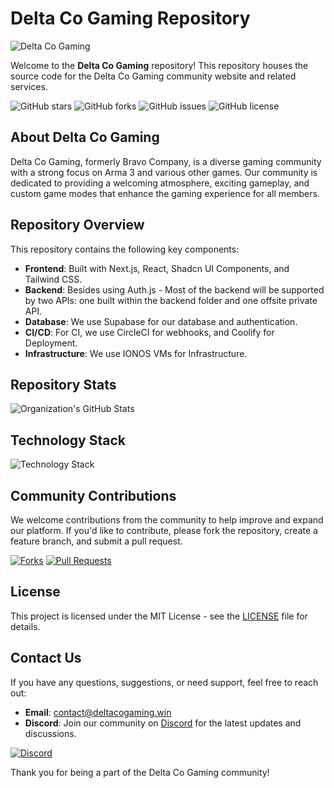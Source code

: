 # Delta Co Gaming Repository

![Delta Co Gaming](https://your-image-link.com/logo.png)

Welcome to the **Delta Co Gaming** repository! This repository houses the source code for the Delta Co Gaming community website and related services.

![GitHub stars](https://img.shields.io/github/stars/DeltaCoGaming/WEB?style=for-the-badge)
![GitHub forks](https://img.shields.io/github/forks/DeltaCoGaming/WEB?style=for-the-badge)
![GitHub issues](https://img.shields.io/github/issues/DeltaCoGaming/WEB?style=for-the-badge)
![GitHub license](https://img.shields.io/github/license/DeltaCoGaming/WEB?style=for-the-badge)

## About Delta Co Gaming

Delta Co Gaming, formerly Bravo Company, is a diverse gaming community with a strong focus on Arma 3 and various other games. Our community is dedicated to providing a welcoming atmosphere, exciting gameplay, and custom game modes that enhance the gaming experience for all members.

## Repository Overview

This repository contains the following key components:

- **Frontend**: Built with Next.js, React, Shadcn UI Components, and Tailwind CSS.
- **Backend**: Besides using Auth.js - Most of the backend will be supported by two APIs: one built within the backend folder and one offsite private API.
- **Database**: We use Supabase for our database and authentication.
- **CI/CD**: For CI, we use CircleCI for webhooks, and Coolify for Deployment.
- **Infrastructure**: We use IONOS VMs for Infrastructure.

## Repository Stats

![Organization's GitHub Stats](https://github-readme-stats.vercel.app/api?username=DeltaCoGaming&include_orgs=true&show_icons=true&theme=radical)

## Technology Stack

![Technology Stack](https://skillicons.dev/icons?i=nextjs,react,tailwind,supabase,vercel)

## Community Contributions

We welcome contributions from the community to help improve and expand our platform. If you'd like to contribute, please fork the repository, create a feature branch, and submit a pull request.

[![Forks](https://img.shields.io/github/forks/DeltaCoGaming/WEB?style=social)](https://github.com/DeltaCoGaming/WEB/fork)
[![Pull Requests](https://img.shields.io/github/issues-pr/DeltaCoGaming/WEB?style=social)](https://github.com/DeltaCoGaming/WEB/pulls)

## License

This project is licensed under the MIT License - see the [LICENSE](LICENSE) file for details.

## Contact Us

If you have any questions, suggestions, or need support, feel free to reach out:

- **Email**: [contact@deltacogaming.win](mailto:contact@deltacogaming.win)
- **Discord**: Join our community on [Discord](https://discord.gg/your-discord-link) for the latest updates and discussions.

[![Discord](https://img.shields.io/discord/your-discord-id?label=Join%20Our%20Discord&logo=discord&style=for-the-badge)](https://discord.gg/your-discord-link)

Thank you for being a part of the Delta Co Gaming community!
